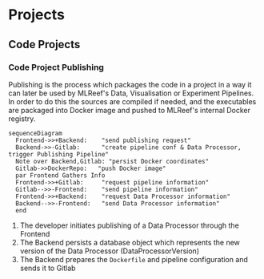Projects
====================

Code Projects
--------------------

### Code Project Publishing
Publishing is the process which packages the code in a project in a way it can later be used by MLReef's Data, Visualisation or Experiment Pipelines. In order to do this the sources are compiled if needed, and the executables are packaged into Docker image and pushed to MLReef's internal Docker registry.

```mermaid
sequenceDiagram
  Frontend->>+Backend:    "send publishing request"
  Backend->>-Gitlab:      "create pipeline conf & Data Processor, trigger Publishing Pipeline"
  Note over Backend,Gitlab: "persist Docker coordinates"
  Gitlab->>DockerRepo:   "push Docker image"
  par Frontend Gathers Info
  Frontend->>+Gitlab:     "request pipeline information"
  Gitlab-->>-Frontend:    "send pipeline information"
  Frontend->>+Backend:    "request Data Processor information"
  Backend-->>-Frontend:   "send Data Processor information"
  end
```

1. The developer initiates publishing of a Data Processor through the Frontend
2. The Backend persists a database object which represents the new version of the Data Processor (DataProcessorVersion)
3. The Backend prepares the `Dockerfile` and pipeline configuration and sends it to Gitlab
